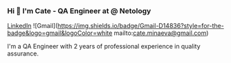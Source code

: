 ### Hi 👋 I'm Cate - QA Engineer at @ Netology
[LinkedIn](https://www.linkedin.com/) ![Gmail](https://img.shields.io/badge/Gmail-D14836?style=for-the-badge&logo=gmail&logoColor=white mailto:cate.minaeva@gmail.com) 

I'm a QA Engineer with 2 years of professional experience in quality assurance.

<!--
**cateminaeva/cateminaeva** is a ✨ _special_ ✨ repository because its `README.md` (this file) appears on your GitHub profile.

Here are some ideas to get you started:

- 🔭 I’m currently working on ...
- 🌱 I’m currently learning ...
- 👯 I’m looking to collaborate on ...
- 🤔 I’m looking for help with ...
- 💬 Ask me about ...
- 📫 How to reach me: ...
- 😄 Pronouns: ...
- ⚡ Fun fact: ...
-->
